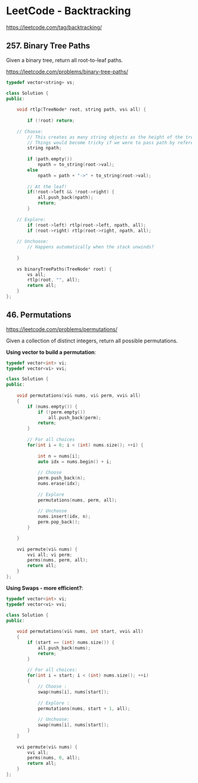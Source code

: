 
# LeetCode - Backtracking

https://leetcode.com/tag/backtracking/

## 257. Binary Tree Paths

Given a binary tree, return all root-to-leaf paths. 

https://leetcode.com/problems/binary-tree-paths/

```cpp
typedef vector<string> vs;

class Solution {
public:
    
    void rtlp(TreeNode* root, string path, vs& all) {
        
        if (!root) return;
        
    // Choose:
        // This creates as many string objects as the height of the tree
        // Things would become tricky if we were to pass path by reference!
        string npath;
        
        if (path.empty())
            npath = to_string(root->val);
        else
            npath = path + "->" + to_string(root->val);
        
        // At the leaf!
        if(!root->left && !root->right) {
            all.push_back(npath);
            return;
        }
        
    // Explore:
        if (root->left) rtlp(root->left, npath, all);
        if (root->right) rtlp(root->right, npath, all);
        
    // Unchoose:
        // Happens automatically when the stack unwinds?
        
    }
    
    vs binaryTreePaths(TreeNode* root) {
        vs all;
        rtlp(root, "", all);
        return all;
    }
};
```
## 46. Permutations

https://leetcode.com/problems/permutations/

Given a collection of distinct integers, return all possible permutations.

**Using vector to build a permutation**:

```cpp
typedef vector<int> vi;
typedef vector<vi> vvi;

class Solution {
public:
    
    void permutations(vi& nums, vi& perm, vvi& all) 
    {
        if (nums.empty()) {
            if (!perm.empty()) 
                all.push_back(perm);
            return;
        }
        
        // For all choices
        for(int i = 0; i < (int) nums.size(); ++i) {
            
            int n = nums[i];
            auto idx = nums.begin() + i;
            
            // Choose
            perm.push_back(n);
            nums.erase(idx);
            
            // Explore
            permutations(nums, perm, all);
            
            // Unchoose
            nums.insert(idx, n);
            perm.pop_back();
        }

    }
    
    vvi permute(vi& nums) {
        vvi all; vi perm;
        perms(nums, perm, all);
        return all;
    }
};
```

**Using Swaps - more efficient?**:

```cpp
typedef vector<int> vi;
typedef vector<vi> vvi;

class Solution {
public:
    
    void permutations(vi& nums, int start, vvi& all) 
    {
        if (start == (int) nums.size()) {
            all.push_back(nums);
            return;
        }
        
        // For all choices:
        for(int i = start; i < (int) nums.size(); ++i) 
        {
            // Choose :
            swap(nums[i], nums[start]);
        
            // Explore :
            permutations(nums, start + 1, all);
        
            // Unchoose:
            swap(nums[i], nums[start]);            
        }
    }
    
    vvi permute(vi& nums) {
        vvi all; 
        perms(nums, 0, all);
        return all;
    }
};
```
